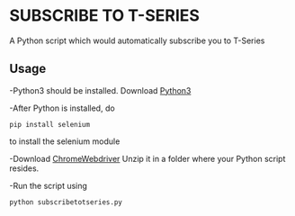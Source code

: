 # SUBSCRIBE TO T-SERIES

A Python script which would automatically subscribe you to T-Series


## Usage
-Python3 should be installed.
Download [Python3](https://www.python.org/downloads/)

-After Python is installed, do
```
pip install selenium
```
to install the selenium module

-Download [ChromeWebdriver](http://chromedriver.chromium.org/downloads)
Unzip it in a folder where your Python script resides.

-Run the script using
```
python subscribetotseries.py
```

